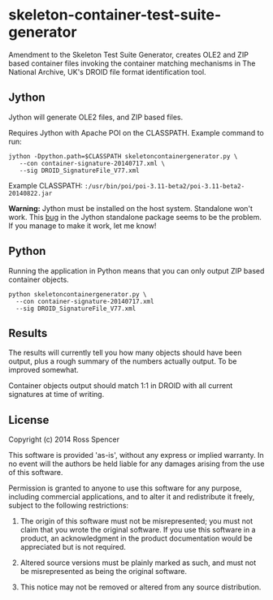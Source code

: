 # skeleton-container-test-suite-generator

Amendment to the Skeleton Test Suite Generator, creates OLE2 and ZIP based
container files invoking the container matching mechanisms in The National
Archive, UK's DROID file format identification tool.

## Jython

Jython will generate OLE2 files, and ZIP based files.

Requires Jython with Apache POI on the CLASSPATH. Example command to run:

    jython -Dpython.path=$CLASSPATH skeletoncontainergenerator.py \
       --con container-signature-20140717.xml \
       --sig DROID_SignatureFile_V77.xml

Example CLASSPATH: `:/usr/bin/poi/poi-3.11-beta2/poi-3.11-beta2-20140822.jar`

**Warning:** Jython must be installed on the host system. Standalone won't
work. This [bug](http://bugs.jython.org/issue1422) in the Jython standalone
package seems to be the problem. If you manage to make it work, let me know!

## Python

Running the application in Python means that you can only output ZIP based
container objects.

    python skeletoncontainergenerator.py \
      --con container-signature-20140717.xml
      --sig DROID_SignatureFile_V77.xml

## Results

The results will currently tell you how many objects should have been output,
plus a rough summary of the numbers actually output. To be improved somewhat.

Container objects output should match 1:1 in DROID with all current signatures
at time of writing.

## License

Copyright (c) 2014 Ross Spencer

This software is provided 'as-is', without any express or implied
warranty. In no event will the authors be held liable for any damages
arising from the use of this software.

Permission is granted to anyone to use this software for any purpose,
including commercial applications, and to alter it and redistribute it
freely, subject to the following restrictions:

   1. The origin of this software must not be misrepresented; you must not
   claim that you wrote the original software. If you use this software
   in a product, an acknowledgment in the product documentation would be
   appreciated but is not required.

   2. Altered source versions must be plainly marked as such, and must not be
   misrepresented as being the original software.

   3. This notice may not be removed or altered from any source
   distribution.
